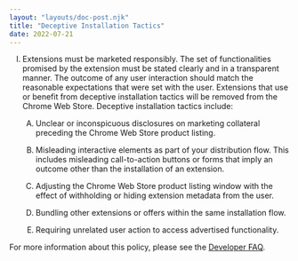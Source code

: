 ```yaml
---
layout: "layouts/doc-post.njk"
title: "Deceptive Installation Tactics"
date: 2022-07-21
---
```


<!-- Atypical formatting is necessary to enable markdown formatting for LI contents -->
<ol type="I">
<li>

Extensions must be marketed responsibly. The set of functionalities promised by the extension must
be stated clearly and in a transparent manner. The outcome of any user interaction should match the
reasonable expectations that were set with the user. Extensions that use or benefit from deceptive
installation tactics will be removed from the Chrome Web Store. Deceptive installation tactics
include:

<ol type="A">
<li>

Unclear or inconspicuous disclosures on marketing collateral preceding the Chrome Web Store product
listing.

</li>
<li>

Misleading interactive elements as part of your distribution flow. This includes misleading
call-to-action buttons or forms that imply an outcome other than the installation of an extension.

</li>
<li>

Adjusting the Chrome Web Store product listing window with the effect of withholding or hiding
extension metadata from the user.

</li>
<li>

Bundling other extensions or offers within the same installation flow.

</li>
<li>

Requiring unrelated user action to access advertised functionality.

</li>
</ol>

</li>
</ol>

For more information about this policy, please see the [Developer FAQ][faq].

[faq]: /docs/webstore/deceptive_installation_tactics/
